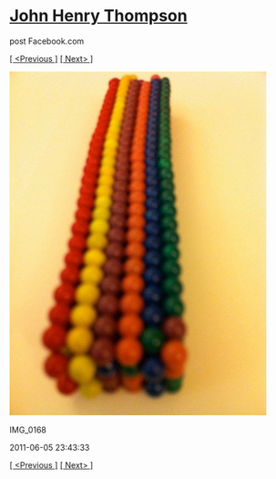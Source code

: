 # [John Henry Thompson](../README.md)
post Facebook.com

[[ <Previous ]](2011-06-06-5.md) [[ Next> ]](2011-06-05-2.md)

[![](../media/2011-06-05/Magnetic-Balls-IMG_0168.jpg)](../README.md)

IMG_0168

2011-06-05 23:43:33

[[ <Previous ]](2011-06-06-5.md) [[ Next> ]](2011-06-05-2.md)